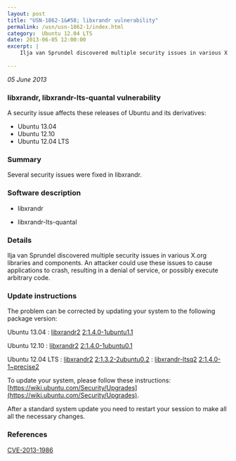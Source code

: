 ```yaml
---
layout: post
title: "USN-1862-1&#58; libxrandr vulnerability"
permalink: /usn/usn-1862-1/index.html
category:  Ubuntu 12.04 LTS
date: 2013-06-05 12:00:00
excerpt: |
    Ilja van Sprundel discovered multiple security issues in various X.org libraries and components. An attacker could use these issues to cause applications to crash, resulting in a denial of service, or possibly execute arbitrary code. 
    
--- 
```

 
 

*05 June 2013*

### libxrandr, libxrandr-lts-quantal vulnerability

A security issue affects these releases of Ubuntu and its derivatives:

* Ubuntu 13.04
* Ubuntu 12.10
* Ubuntu 12.04 LTS

### Summary

Several security issues were fixed in libxrandr. 

### Software description

* libxrandr 

* libxrandr-lts-quantal 

### Details

Ilja van Sprundel discovered multiple security issues in various X.org libraries and components. An attacker could use these issues to cause applications to crash, resulting in a denial of service, or possibly execute arbitrary code. 

### Update instructions

The problem can be corrected by updating your system to the following package version:

Ubuntu 13.04
 : [libxrandr2](https://launchpad.net/ubuntu/+source/libxrandr) <span> [2:1.4.0-1ubuntu1.1](https://launchpad.net/ubuntu/+source/libxrandr/2:1.4.0-1ubuntu1.1) </span> 

Ubuntu 12.10
 : [libxrandr2](https://launchpad.net/ubuntu/+source/libxrandr) <span> [2:1.4.0-1ubuntu0.1](https://launchpad.net/ubuntu/+source/libxrandr/2:1.4.0-1ubuntu0.1) </span> 

Ubuntu 12.04 LTS
 : [libxrandr2](https://launchpad.net/ubuntu/+source/libxrandr) <span> [2:1.3.2-2ubuntu0.2](https://launchpad.net/ubuntu/+source/libxrandr/2:1.3.2-2ubuntu0.2) </span> 
 : [libxrandr-ltsq2](https://launchpad.net/ubuntu/+source/libxrandr-lts-quantal) <span> [2:1.4.0-1~precise2](https://launchpad.net/ubuntu/+source/libxrandr-lts-quantal/2:1.4.0-1~precise2) </span> 

To update your system, please follow these instructions: [https://wiki.ubuntu.com/Security/Upgrades](https://wiki.ubuntu.com/Security/Upgrades).

After a standard system update you need to restart your session to make all all the necessary changes. 

### References

 
 [CVE-2013-1986](http://people.ubuntu.com/~ubuntu-security/cve/CVE-2013-1986)
 

